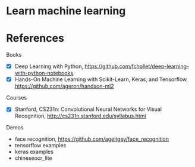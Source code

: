 # Learn machine learning

# References
Books
- [x] Deep Learning with Python, https://github.com/fchollet/deep-learning-with-python-notebooks
- [x] Hands-On Machine Learning with Scikit-Learn, Keras, and Tensorflow, https://github.com/ageron/handson-ml2

Courses
- [x] Stanford, CS231n: Convolutional Neural Networks for Visual Recognition, http://cs231n.stanford.edu/syllabus.html

Demos
- face recognition, https://github.com/ageitgey/face_recognition
- tensorflow examples
- keras examples
- chineseocr_lite
